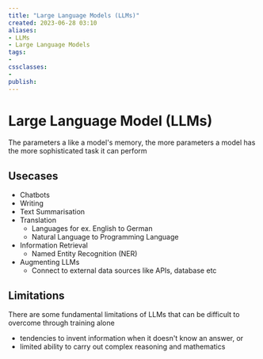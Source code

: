```yaml
---
title: "Large Language Models (LLMs)"
created: 2023-06-28 03:10
aliases: 
- LLMs
- Large Language Models
tags:
- 
cssclasses:
- 
publish:
---
```


<!-- 
tags: 
-->

<!--internal
parent:: [[]]
child:: [[]]
related:: [[]]
-->

<!--external
- []()
-->

# Large Language Model (LLMs)

The parameters a like a model's memory, the more parameters a model has the more sophisticated task it can perform
## Usecases

- Chatbots
- Writing
- Text Summarisation
- Translation
	- Languages for ex. English to German
	- Natural Language to Programming Language
- Information Retrieval
	- Named Entity Recognition (NER)
- Augmenting LLMs
	- Connect to external data sources like APIs, database etc

## Limitations

There are some fundamental limitations of LLMs that can be difficult to overcome through training alone 
- tendencies to invent information when it doesn't know an answer, or
- limited ability to carry out complex reasoning and mathematics
